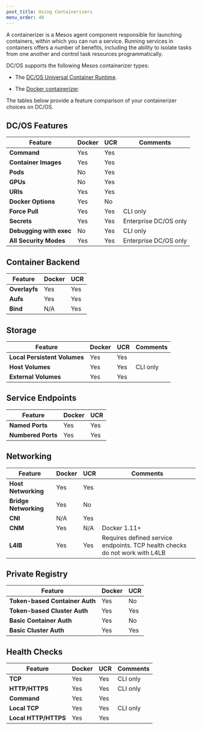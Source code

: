 ```yaml
---
post_title: Using Containerizers
menu_order: 40
---
```


A containerizer is a Mesos agent component responsible for launching containers, within which you can run a service. Running services in containers offers a number of benefits, including the ability to isolate tasks from one another and control task resources programmatically.

DC/OS supports the following Mesos containerizer types:

- The [DC/OS Universal Container Runtime](/docs/1.10/deploying-services/containerizers/ucr/).

- The [Docker containerizer](/docs/1.10/deploying-services/containerizers/docker-containerizer/).

The tables below provide a feature comparison of your containerizer choices on DC/OS.

## DC/OS Features

| Feature																	| Docker			| UCR 			| Comments |
| --------------------------------------- | ----------- | --------- | -------- |
| **Command**                             | Yes         | Yes       |          |
| **Container Images** 										| Yes					| Yes				|					 |
| **Pods**																| No					| Yes				|					 |
| **GPUs**																| No					| Yes				|					 |
| **URIs**																| Yes					| Yes				|					 |
| **Docker Options**											| Yes					| No				|					 |
| **Force Pull**													| Yes					| Yes				|	CLI only |
| **Secrets**															| Yes					| Yes				| Enterprise DC/OS only |
| **Debugging with exec**         				| No					| Yes				|	CLI only |
| **All Security Modes**									| Yes					| Yes				| Enterprise DC/OS only |

## Container Backend

|	Feature																	|	Docker			|	UCR			  |
| --------------------------------------- | ----------- | --------- |
| **Overlayfs**                           | Yes         | Yes       |
| **Aufs**                                | Yes         | Yes       |
| **Bind**                                | N/A         | Yes       |

## Storage

|	Feature																	|	Docker			|	UCR				| Comments  |
| --------------------------------------- | ----------- | --------- | --------- |
| **Local Persistent Volumes**						| Yes					| Yes				|						|
| **Host Volumes**												| Yes					| Yes				| CLI only  |
| **External Volumes**                    | Yes         | Yes       |           |

## Service Endpoints

|	Feature																	|	Docker			|	UCR				|
| --------------------------------------- | ----------- | --------- |
| **Named Ports**													| Yes					| Yes				|
| **Numbered Ports**											| Yes					| Yes				|

## Networking

|	Feature																	|	Docker			|	UCR				|Comments   |
| --------------------------------------- | ----------- | --------- | --------- |
| **Host Networking**       							| Yes					| Yes				|						|
| **Bridge Networking**       						| Yes					| No				|						|
| **CNI**         												| N/A					| Yes				|						|
| **CNM**                    							| Yes					| N/A				| Docker 1.11+ |
| **L4lB**        												| Yes					| Yes				|	Requires defined service endpoints. TCP health checks do not work with L4LB |

## Private Registry

|	Feature													|	Docker			|	UCR				|
| ------------------------------- | ----------- | --------- |
| **Token-based Container Auth**	| Yes					| No				|
| **Token-based Cluster Auth**		| Yes					| Yes				|
| **Basic Container Auth**        | Yes         | No        |
| **Basic Cluster Auth**          | Yes         | Yes       |

## Health Checks

|	Feature																	|	Docker			|	UCR				|Comments   |
| --------------------------------------- | ----------- | --------- | --------- |
| **TCP**													        | Yes					| Yes				|	CLI only	|
| **HTTP/HTTPS**                          | Yes         | Yes       | CLI only  |
| **Command**                             | Yes         | Yes       |           |
| **Local TCP**                           | Yes         | Yes       | CLI only  |
| **Local HTTP/HTTPS**                    | Yes         | Yes       |           |
